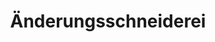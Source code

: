 ---
title: "Änderungsschneiderei"
url: /borken/aenderungsschneiderei-wallstrasse/
shop: Schneiderei
---